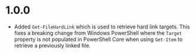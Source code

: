 # 1.0.0

* Added `Get-FileHardLink` which is used to retrieve hard link targets.  This fixes a breaking change from Windows PowerShell where the `Target` property is not populated in PowerShell Core when using `Get-Item` to retrieve a previously linked file.